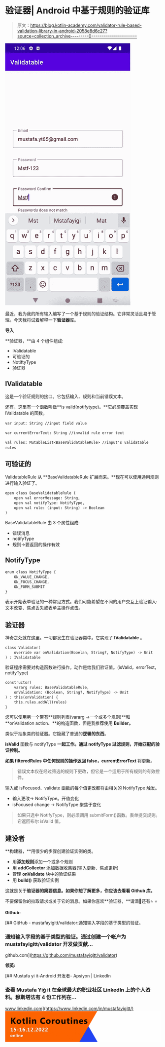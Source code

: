 # 验证器| Android 中基于规则的验证库

> 原文：<https://blog.kotlin-academy.com/validator-rule-based-validation-library-in-android-2058e8d6c27?source=collection_archive---------0----------------------->

![](img/bee0307b3c5ae840b1914a4e4141575a.png)

最近，我为我的所有输入编写了一个基于规则的验证结构。它非常灵活且易于管理。今天我将试着解释一下**验证器**库。

**导入**

**验证器，**由 4 个组件组成:

*   IValidatable
*   可验证的
*   NotiftyType
*   验证器

## IValidatable

这是一个验证规则的接口。它包括输入、规则和当前错误文本。

还有，这里有一个函数叫做**is valid(notifytype)。**它必须覆盖实现 IValidatable 的函数。

`var input: String //input field value`

`var currentErrorText: String //invalid rule error text`

`val rules: MutableList<BaseValidatableRule> //input's validatable rules`

## 可验证的

ValidatableRule 从 **BaseValidatableRule 扩展而来。**现在可以使用通用规则进行输入验证了。

```
open class BaseValidatableRule (
    open val errorMessage: String,
    open val notifyType: NotifyType,
    open val rule: (input: String) -> Boolean
)
```

BaseValidatableRule 由 3 个属性组成:

*   错误消息
*   notifyType
*   规则→要返回的操作有效

## NotifyType

```
enum class NotifyType {
    ON_VALUE_CHANGE,
    ON_FOCUS_CHANGE,
    ON_FORM_SUBMIT
}
```

表示开始表单验证的一种常见方式。我们可能希望在不同的用户交互上验证输入:文本改变、焦点丢失或表单主操作点击。

## 验证器

神奇之处就在这里。一切都发生在验证器类中。它实现了 **IValidatable** 。

```
class Validator(
    override var onValidation(Booelan, String?, NotifyType) -> Unit
) : IValidatable
```

验证程序需要对构造函数进行操作。动作是给我们验证值。(isValid，errorText，notifyType)

```
constructor(
    vararg rules: BaseValidatableRule,
    onValidation: (Boolean, String?, NotifyType) -> Unit
) : this(onValidation) {
    this.rules.addAll(rules)
}
```

您可以使用另一个带有**规则列表(vararg →一个或多个规则)**和 **onValidation action、**的构造函数，但是我推荐使用 **Builder。**

类似于抽象类的验证器。它隐藏了普通的**逻辑的东西**。

**isValid** 函数与 notifyType **一起工作。**通过 notifyType 过滤规则**，开始匹配的验证控制。**

**如果 **filteredRules** 中任何规则的操作返回 false，currentErrorText** 将更新。

> 错误文本仅在经过筛选的规则下更改，但它是一个适用于所有规则的有效控件。

输入或 isFocused、validate 函数的每个值更改都将由相关的 NotifyType 触发。

*   输入更改→ NotifyType。开值变化
*   isFocused change → NotifyType 聚焦于变化

> 如果只选中 NotifyType，则必须调用 submitForm()函数。表单提交规则。它返回布尔 isValid 值。

## 建设者

**构建器，**用很少的步骤创建验证实例的类。

*   用**添加规则**添加一个或多个规则
*   用 **addCollector** 添加数据收集器(输入更新、焦点更新)
*   管理 **onValidate** 块中的验证结果
*   用 **build()** 获取验证实例

这就是关于**验证器的简要信息。如果你想了解更多，你应该去看看 Github 库。**

不要保留你的拉取请求或关于它的消息。如果你喜欢**验证器，**请滴👏还有⭐️ ⭐️

**Github:**

[](https://github.com/mustafayigitt/validator) [## GitHub - mustafayigitt/validator:通知输入字段的基于类型的验证。

### 通知输入字段的基于类型的验证。通过创建一个帐户为 mustafayigitt/validator 开发做贡献…

github.com](https://github.com/mustafayigitt/validator) 

**领英:**

[](https://www.linkedin.com/in/mustafayigitt/) [## Mustafa yi it-Android 开发者- Apsiyon | LinkedIn

### 查看 Mustafa Yiğ it 在全球最大的职业社区 LinkedIn 上的个人资料。穆斯塔法有 4 份工作列在…

www.linkedin.com](https://www.linkedin.com/in/mustafayigitt/) ![](img/e452e4fc7b1eea8b55443068d2db3db8.png)